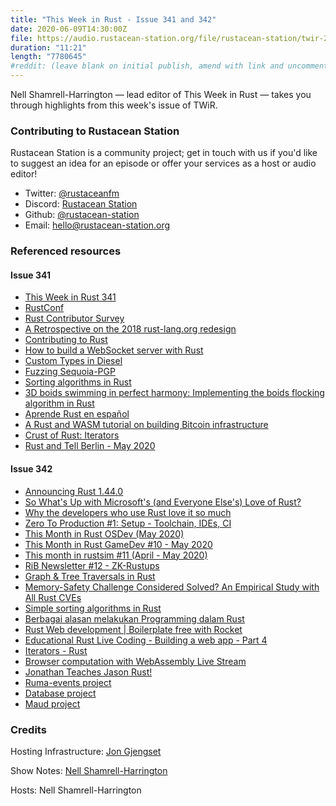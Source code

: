 ```yaml
---
title: "This Week in Rust - Issue 341 and 342"
date: 2020-06-09T14:30:00Z
file: https://audio.rustacean-station.org/file/rustacean-station/twir-2020-05-26.mp3
duration: "11:21"
length: "7780645"
#reddit: (leave blank on initial publish, amend with link and uncomment this line after Reddit thread has been posted)
---
```


Nell Shamrell-Harrington — lead editor of This Week in Rust — takes you through highlights from this week's issue of TWiR.

<!--
The episode introduction goes here.
The first paragraph should ideally be short, and is used in various
places as a "short description" for the episode. Any subsequent
paragraphs show up as "expanded description".
-->

### Contributing to Rustacean Station

<!-- You can probably leave this as-is -->

Rustacean Station is a community project; get in touch with us if you'd like to suggest an idea for an episode or offer your services as a host or audio editor!

 - Twitter: [@rustaceanfm](https://twitter.com/rustaceanfm)
 - Discord: [Rustacean Station](https://discord.gg/cHc3Gyc)
 - Github: [@rustacean-station](https://github.com/rustacean-station/)
 - Email: [hello@rustacean-station.org](mailto:hello@rustacean-station.org)

### Referenced resources

#### Issue 341

- [This Week in Rust 341](https://this-week-in-rust.org/blog/2020/06/02/this-week-in-rust-341/)
- [RustConf](https://rustconf.com/)
- [Rust Contributor Survey](https://docs.google.com/forms/d/e/1FAIpQLSek3vddlYf3YFbV1RVavm9qAJhGxw-Zi_XJ8RBIhNUuuf34Pw/viewform)
- [A Retrospective on the 2018 rust-lang.org redesign](https://blog.rust-lang.org/inside-rust/2020/05/26/website-retrospective.html)
- [Contributing to Rust](https://blog.elinvynia.com/posts/2020-05-26-contributing-to-rust.html)
- [How to build a WebSocket server with Rust](https://blog.logrocket.com/how-to-build-a-websocket-server-with-rust/)
- [Custom Types in Diesel](https://kitsu.me/posts/2020_05_24_custom_types_in_diesel)
- [Fuzzing Sequoia-PGP](https://blog.hackeriet.no/fuzzing-sequoia/)
- [Sorting algorithms in Rust](https://dev.to/jlkiri/sorting-algorithms-in-rust-1386)
- [3D boids swimming in perfect harmony: Implementing the boids flocking algorithm in Rust](https://www.reddit.com/r/rust/comments/gsldbi/3d_boids_swimming_along_in_perfect_harmony/)
- [Aprende Rust en español](https://dev.to/robertohuertasm/aprende-rust-en-espanol-1pea)
- [A Rust and WASM tutorial on building Bitcoin infrastructure](https://www.youtube.com/watch?v=qaykNPHJcyw)
- [Crust of Rust: Iterators](https://www.youtube.com/watch?v=yozQ9C69pNs&feature=emb_logo)
- [Rust and Tell Berlin - May 2020](https://www.youtube.com/watch?v=rpilJV-eIVw&feature=emb_logo)

#### Issue 342

- [Announcing Rust 1.44.0](https://blog.rust-lang.org/2020/06/04/Rust-1.44.0.html)
- [So What's Up with Microsoft's (and Everyone Else's) Love of Rust?](https://visualstudiomagazine.com/articles/2020/06/02/rust-love.aspx?m=1)
- [Why the developers who use Rust love it so much](https://stackoverflow.blog/2020/06/05/why-the-developers-who-use-rust-love-it-so-much/?cb=1)
- [Zero To Production #1: Setup - Toolchain, IDEs, CI](https://www.lpalmieri.com/posts/2020-06-06-zero-to-production-1-setup-toolchain-ides-ci/)
- [This Month in Rust OSDev (May 2020)](https://rust-osdev.com/this-month/2020-05/)
- [This Month in Rust GameDev #10 - May 2020](https://rust-gamedev.github.io/posts/newsletter-010/)
- [This month in rustsim #11 (April - May 2020)](https://www.rustsim.org/blog/2020/06/01/this-month-in-rustsim/)
- [RiB Newsletter #12 - ZK-Rustups](https://rustinblockchain.org/newsletters/2020-06-03-zk-rustups/)
- [Graph & Tree Traversals in Rust](https://sachanganesh.com/programming/graph-tree-traversals-in-rust/)
- [Memory-Safety Challenge Considered Solved? An Empirical Study with All Rust CVEs](https://arxiv.org/abs/2003.03296)
- [Simple sorting algorithms in Rust](https://www.bilibili.com/read/cv4991161)
- [Berbagai alasan melakukan Programming dalam Rust](https://dev.to/rizki96/berbagai-alasan-melakukan-programming-dalam-rust-p67)
- [Rust Web development | Boilerplate free with Rocket](https://youtu.be/tjH0Mye8U_A)
- [Educational Rust Live Coding - Building a web app - Part 4](https://www.youtube.com/watch?v=Dj8i3rM8FIQ)
- [Iterators - Rust](https://www.youtube.com/watch?time_continue=1&v=HZftwxCIXqE&feature=emb_logo)
- [Browser computation with WebAssembly Live Stream](https://www.twitch.tv/occupy_paul_st)
- [Jonathan Teaches Jason Rust!](https://www.youtube.com/watch?v=Y5-ZgxfQvpc)
- [Ruma-events project](https://github.com/ruma/ruma-events)
- [Database project](https://alex-dukhno.github.io/2020-05-30-Writing-database-management-system-in-Rust.-When-the-flame-is-born-from-the-ashes/)
- [Maud project](https://github.com/lambda-fairy/maud)

### Credits

Hosting Infrastructure: [Jon Gjengset](https://twitter.com/jonhoo/)

Show Notes: [Nell Shamrell-Harrington](https://twitter.com/nellshamrell)

Hosts: Nell Shamrell-Harrington
